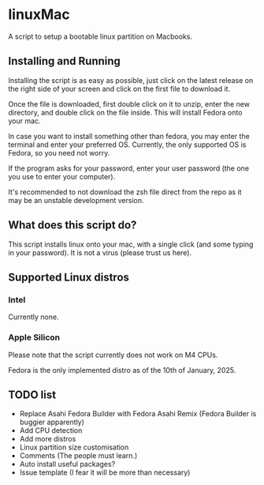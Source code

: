# linuxMac
A script to setup a bootable linux partition on Macbooks.

## Installing and Running
Installing the script is as easy as possible, just click on the latest release on the right side of your screen and click on the first file to download it.

Once the file is downloaded, first double click on it to unzip, enter the new directory, and double click on the file inside. This will install Fedora onto your mac.

In case you want to install something other than fedora, you may enter the terminal and enter your preferred OS. Currently, the only supported OS is Fedora, so you need not worry.

If the program asks for your password, enter your user password (the one you use to enter your computer).

It's recommended to not download the zsh file direct from the repo as it may be an unstable development version.

## What does this script do?
This script installs linux onto your mac, with a single click (and some typing in your password). It is not a virus (please trust us here).

## Supported Linux distros
### Intel
Currently none.
### Apple Silicon
Please note that the script currently does not work on M4 CPUs.

Fedora is the only implemented distro as of the 10th of January, 2025.


## TODO list
- Replace Asahi Fedora Builder with Fedora Asahi Remix (Fedora Builder is buggier apparently)
- Add CPU detection
- Add more distros
- Linux partition size customisation
- Comments (The people must learn.)
- Auto install useful packages?
- Issue template (I fear it will be more than necessary)
